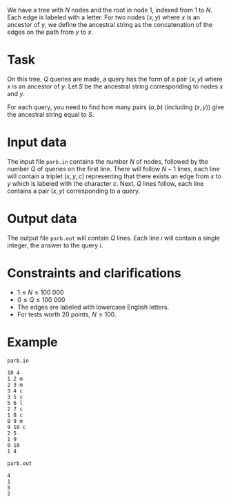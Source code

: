 We have a tree with $N$ nodes and the root in node $1$, indexed from $1$ to $N$. Each edge is labeled with a letter.
For two nodes $(x, y)$ where $x$ is an ancestor of $y$, we define the ancestral string as the concatenation of the edges on the path from $y$ to $x$.

# Task

On this tree, $Q$ queries are made, a query has the form of a pair $(x, y)$ where $x$ is an ancestor of $y$. Let $S$ be the ancestral string corresponding to nodes $x$ and $y$.

For each query, you need to find how many pairs $(a, b)$ (including $(x, y)$) give the ancestral string equal to $S$.

# Input data

The input file `parb.in` contains the number $N$ of nodes, followed by the number $Q$ of queries on the first line. There will follow $N-1$ lines, each line will contain a triplet $(x, y, c)$ representing that there exists an edge from $x$ to $y$ which is labeled with the character $c$. Next, $Q$ lines follow, each line contains a pair $(x, y)$ corresponding to a query.

# Output data

The output file `parb.out` will contain $Q$ lines. Each line $i$ will contain a single integer, the answer to the query $i$.

# Constraints and clarifications

* $1 \leq N \leq 100\ 000$
* $0 \leq Q \leq 100\ 000$
* The edges are labeled with lowercase English letters.
* For tests worth $20$ points, $N \leq 100$.

# Example

`parb.in`
```
10 4
1 2 m
2 3 m
3 4 c
3 5 c
5 6 l
2 7 c
1 8 c
8 9 m
9 10 c
2 5
1 9
9 10
1 4
```

`parb.out`
```
4
1
5
2
